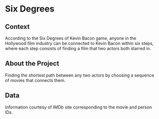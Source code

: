 # Six Degrees

## <b>Context</b>
According to the Six Degrees of Kevin Bacon game, anyone in the Hollywood film industry can be connected to Kevin Bacon within six steps, where each step consists of finding a film that two actors both starred in.

## <b>About the Project</b>
Finding the shortest path between any two actors by choosing a sequence of movies that connects them.

## <b>Data</b>
Information courtesy of IMDb site corresponding to the movie and person IDs.
